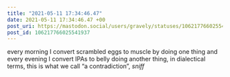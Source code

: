 ```yaml
---
title: "2021-05-11 17:34:46.47"
date: 2021-05-11 17:34:46.47 +00
post_uri: https://mastodon.social/users/gravely/statuses/106217766025541937
post_id: 106217766025541937
---
```

every morning I convert scrambled eggs to muscle by doing one thing and every evening I convert IPAs to belly doing another thing, in dialectical terms, this is what we call “a contradiction”, *sniff*


